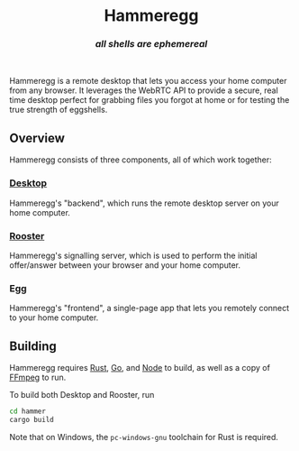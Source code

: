 <div align="center">
    <h1>Hammeregg</h1>
    <h3><i>all shells are ephemereal</i></h3>
    <br>
</div>

Hammeregg is a remote desktop that lets you access your home computer from any browser. It leverages the WebRTC API to provide a secure, real time desktop perfect for grabbing files you forgot at home or for testing the true strength of eggshells.

## Overview

Hammeregg consists of three components, all of which work together:

### [Desktop](hammer/hammeregg_backend)
Hammeregg's "backend", which runs the remote desktop server on your home computer.

### [Rooster](hammer/hammeregg_rooster)
Hammeregg's signalling server, which is used to perform the initial offer/answer between your browser and your home computer.

### Egg
Hammeregg's "frontend", a single-page app that lets you remotely connect to your home computer.

## Building

Hammeregg requires [Rust](https://www.rust-lang.org/), [Go](https://golang.org/), and [Node](https://nodejs.org/) to build, as well as a copy of [FFmpeg](https://www.ffmpeg.org/) to run.

To build both Desktop and Rooster, run
```sh
cd hammer
cargo build
```
Note that on Windows, the `pc-windows-gnu` toolchain for Rust is required.
